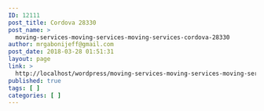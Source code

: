 ```yaml
---
ID: 12111
post_title: Cordova 28330
post_name: >
  moving-services-moving-services-moving-services-cordova-28330
author: mrgabonijeff@gmail.com
post_date: 2018-03-28 01:51:31
layout: page
link: >
  http://localhost/wordpress/moving-services-moving-services-moving-services-cordova-28330/
published: true
tags: [ ]
categories: [ ]
---
```

